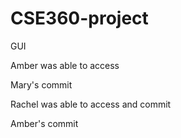 # CSE360-project
GUI

Amber was able to access


Mary's commit


Rachel was able to access and commit

Amber's commit
